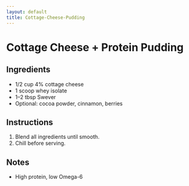 ```yaml
---
layout: default
title: Cottage-Cheese-Pudding
---
```


# Cottage Cheese + Protein Pudding

## Ingredients
- 1/2 cup 4% cottage cheese
- 1 scoop whey isolate
- 1–2 tbsp Swever
- Optional: cocoa powder, cinnamon, berries

## Instructions
1. Blend all ingredients until smooth.
2. Chill before serving.

## Notes
- High protein, low Omega-6

